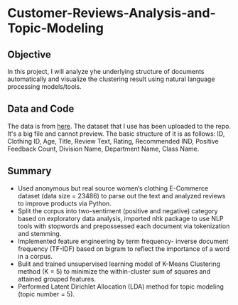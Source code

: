 # Customer-Reviews-Analysis-and-Topic-Modeling

## Objective
In this project, I will analyze yhe underlying structure of documents automatically and visualize the clustering result using natural language processing models/tools. 

## Data and Code
The data is from [here](https://snap.stanford.edu/data/web-Amazon.html). The dataset that I use has been uploaded to the repo. It's a big file and cannot preview. The basic structure of it is as follows: ID, Clothing ID, Age, Title, Review Text, Rating, Recommended IND, Positive Feedback Count, Division Name, Department Name, Class Name.

## Summary
- Used anonymous but real source women’s clothing E-Commerce dataset (data size = 23486) to parse out the text and
analyzed reviews to improve products via Python.
- Split the corpus into two-sentiment (positive and negative) category based on exploratory data analysis, imported nltk
package to use NLP tools with stopwords and prepossessed each document via tokenization and stemming.
- Implemented feature engineering by term frequency- inverse document frequency (TF-IDF) based on bigram to
reflect the importance of a word in a corpus.
- Bulit and trained unsupervised learning model of K-Means Clustering method (K = 5) to minimize the within-cluster
sum of squares and attained grouped features.
- Performed Latent Dirichlet Allocation (LDA) method for topic modeling (topic number = 5).
